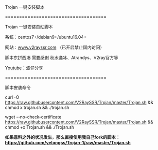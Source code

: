 Trojan 一键安装脚本

====================================

Trojan 一键安装自动脚本

系统：centos7+/debian9+/ubuntu16.04+

网站：www.v2rayssr.com （已开启禁止国内访问）

脚本东拼西凑 需要感谢 秋水逸冰、Atrandys、V2ray官方等

Youtube：波仔分享

====================================

脚本安装命令

curl -O https://raw.githubusercontent.com/V2RaySSR/Trojan/master/Trojan.sh && chmod  x trojan.sh && ./trojan.sh

wget --no-check-certificate https://raw.githubusercontent.com/V2RaySSR/Trojan/master/Trojan.sh && chmod +x Trojan.sh && ./Trojan.sh

**如果意料之外的状况发生，那么直接使用我自己fork的脚本：https://github.com/yetongss/Trojan-1/raw/master/Trojan.sh**
